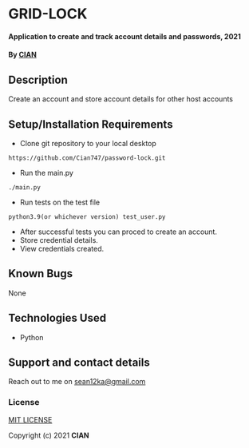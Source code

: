 # GRID-LOCK
#### Application to create and track account details and passwords, 2021
#### By **[CIAN](https://github.com/Cian747)**
## Description
Create an account and store account details for other host accounts
## Setup/Installation Requirements
* Clone git repository to your local desktop
```
https://github.com/Cian747/password-lock.git
```
* Run the main.py
```
./main.py
```
* Run tests on the test file
```
python3.9(or whichever version) test_user.py 
```
* After successful tests you can proced to create an account.
* Store credential details.
* View credentials created.

## Known Bugs
None
## Technologies Used
* Python
## Support and contact details
Reach out to me on sean12ka@gmail.com
### License
[MIT LICENSE](https://opensource.org/licenses/MIT)

Copyright (c) 2021 **CIAN**
